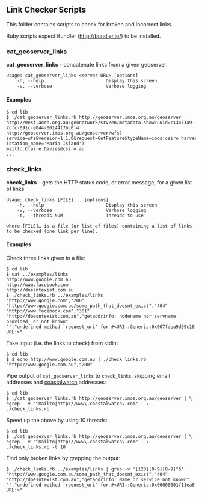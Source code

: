 ## Link Checker Scripts
This folder contains scripts to check for broken and incorrect links.

Ruby scripts expect Bundler (http://bundler.io/) to be installed.

### cat_geoserver_links

**cat_geoserver_links** - concatenate links from a given geoserver.

	Usage: cat_geoserver_links <server URL> [options]
	    -h, --help                       Display this screen
	    -v, --verbose                    Verbose logging

#### Examples

	$ cd lib
	$ ./cat_geoserver_links.rb http://geoserver.imos.org.au/geoserver
	http://mest.aodn.org.au/geonetwork/srv/en/metadata.show?uuid=c13451a9-7cfc-091c-e044-00144f7bc0f4
	http://geoserver.imos.org.au/geoserver/wfs?service=wfs&version=1.1.0&request=GetFeature&typeName=imos:csiro_harvest_nrs_biomass&srs=EPSG:4326&outputFormat=csv&cql_filter=(station_name='Maria Island')
	mailto:Claire.Davies@csiro.au
	...

### check_links

**check_links** - gets the HTTP status code, or error message, for a given list of links

    Usage: check_links [FILE]... [options]
        -h, --help                       Display this screen
        -v, --verbose                    Verbose logging
        -t, --threads NUM                Threads to use

	where [FILE]… is a file (or list of files) containing a list of links to be checked (one link per line).

#### Examples

Check three links given in a file:

	$ cd lib
	$ cat ../examples/links 
	http://www.google.com.au
	http://www.facebook.com
	http://doesntexist.com.au
	$ ./check_links.rb ../examples/links
	"http://www.google.com","200"
    "http://www.google.com.au/some_path_that_doesnt_exist","404"
	"http://www.facebook.com","301"
	"http://doesntexist.com.au","getaddrinfo: nodename nor servname provided, or not known"
	"","undefined method `request_uri' for #<URI::Generic:0x007fdea9d99c18 URL:>"

Take input (i.e. the links to check) from stdin:

	$ cd lib
	$ $ echo http://www.google.com.au | ./check_links.rb
	"http://www.google.com.au","200"

Pipe output of `cat_geoserver_links` to `check_links`, skipping email addresses and [coastalwatch](http://www.coastalwatch.com) addresses:

	$ cd lib
	$ ./cat_geoserver_links.rb http://geoserver.imos.org.au/geoserver | \
	egrep  -v "^mailto|http://www\.coastalwatch\.com" | \
	./check_links.rb

Speed up the above by using 10 threads:

	$ cd lib
	$ ./cat_geoserver_links.rb http://geoserver.imos.org.au/geoserver | \
	egrep  -v "^mailto|http://www\.coastalwatch\.com" | \
	./check_links.rb -t 10

Find only broken links by grepping the output:

    $ ./check_links.rb ../examples/links | grep -v '[123][0-9][0-9]"$'
    "http://www.google.com.au/some_path_that_doesnt_exist","404"
    "http://doesntexist.com.au","getaddrinfo: Name or service not known"
    "","undefined method `request_uri' for #<URI::Generic:0x00000001f11ea8 URL:>"

